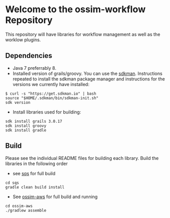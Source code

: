 # Welcome to the ossim-workflow Repository

This repository will have libraries for workflow management as well as the worklow plugins.

## Dependencies

* Java 7 preferrably 8.
* Installed version of grails/groovy.  You can use the [sdkman](http://sdkman.io). Instructions repeated to install the sdkman package manager and instructions for the versions we currently have installed:

 ```
 $ curl -s "https://get.sdkman.io" | bash
 source "$HOME/.sdkman/bin/sdkman-init.sh"
 sdk version
 ``` 
* Install libraries used for building:

 ```
 sdk install grails 3.0.17
 sdk install groovy
 sdk install gradle
```

## Build

Please see the individual README files for building each library.  Build the libraries in the following order

* see [sqs](sqs/README.md) for full build
 
 ```
 cd sqs
 gradle clean build install
 ``` 

* See [ossim-aws](ossim-aws/README.md) for full build and running

 ```
cd ossim-aws
./gradlew assemble
```
